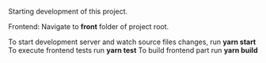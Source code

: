 Starting development of this project.

Frontend:
Navigate to **front** folder of project root.

To start development server and watch source files changes, run **yarn start** 
To execute frontend tests run **yarn test**
To build frontend part run **yarn build**
